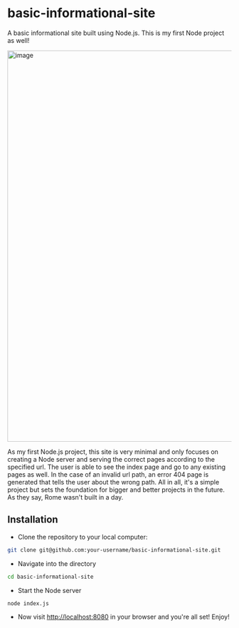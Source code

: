 # basic-informational-site
A basic informational site built using Node.js. This is my first Node project as well!

<img width="1920" height="877" alt="image" src="https://github.com/user-attachments/assets/aa16b2f2-a492-4d0b-a9b8-636137e3f291" />

As my first Node.js project, this site is very minimal and only focuses on creating a Node server and serving the correct pages according to the specified url. The user is able to see the index page and go to any existing pages as well. In the case of an invalid url path, an error 404 page is generated that tells the user about the wrong path. All in all, it's a simple project but sets the foundation for bigger and better projects in the future. As they say, Rome wasn't built in a day.

## Installation
- Clone the repository to your local computer:

```bash
git clone git@github.com:your-username/basic-informational-site.git
```
- Navigate into the directory

```bash
cd basic-informational-site
```

- Start the Node server

```bash
node index.js
```

- Now visit [http://localhost:8080](http://localhost:8080) in your browser and you're all set! Enjoy!
